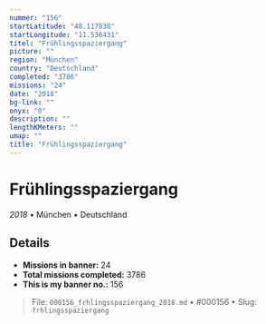 ```yaml
---
nummer: "156"
startLatitude: "48.117838"
startLongitude: "11.536431"
titel: "Frühlingsspaziergang"
picture: ""
region: "München"
country: "Deutschland"
completed: "3786"
missions: "24"
date: "2018"
bg-link: ""
onyx: "0"
description: ""
lengthKMeters: ""
umap: ""
title: "Frühlingsspaziergang"
---
```

# Frühlingsspaziergang

*2018* • München • Deutschland



## Details

- **Missions in banner:** 24
- **Total missions completed:** 3786
- **This is my banner no.:** 156





> File: `000156_frhlingsspaziergang_2018.md` • #000156 • Slug: `frhlingsspaziergang`
